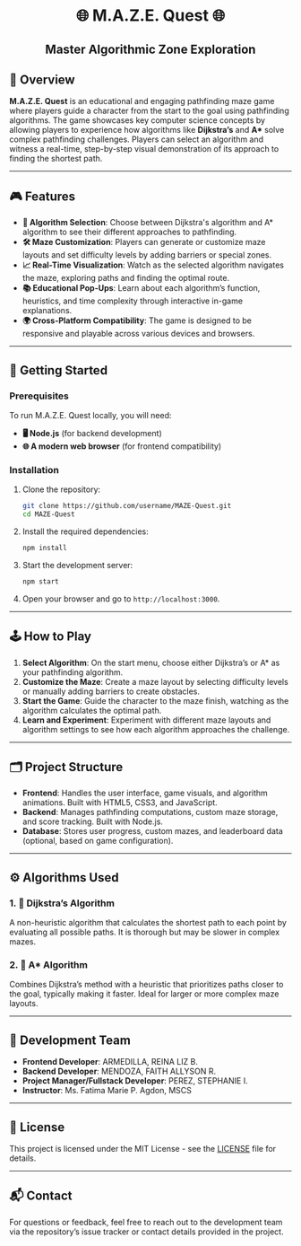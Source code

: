 <h1 align="center"><b>🌐 M.A.Z.E. Quest 🌐</b></h1>
<h2 align="center"><b>Master Algorithmic Zone Exploration</b></h2>

## 📜 Overview
**M.A.Z.E. Quest** is an educational and engaging pathfinding maze game where players guide a character from the start to the goal using pathfinding algorithms. The game showcases key computer science concepts by allowing players to experience how algorithms like **Dijkstra’s** and **A\*** solve complex pathfinding challenges. Players can select an algorithm and witness a real-time, step-by-step visual demonstration of its approach to finding the shortest path.

---

## 🎮 Features
- **🧭 Algorithm Selection**: Choose between Dijkstra's algorithm and A* algorithm to see their different approaches to pathfinding.
- **🛠️ Maze Customization**: Players can generate or customize maze layouts and set difficulty levels by adding barriers or special zones.
- **📈 Real-Time Visualization**: Watch as the selected algorithm navigates the maze, exploring paths and finding the optimal route.
- **📚 Educational Pop-Ups**: Learn about each algorithm’s function, heuristics, and time complexity through interactive in-game explanations.
- **🌍 Cross-Platform Compatibility**: The game is designed to be responsive and playable across various devices and browsers.

---

## 🚀 Getting Started

### Prerequisites
To run M.A.Z.E. Quest locally, you will need:
- **🖥️ Node.js** (for backend development)
- **🌐 A modern web browser** (for frontend compatibility)

### Installation
1. Clone the repository:
   ```bash
   git clone https://github.com/username/MAZE-Quest.git
   cd MAZE-Quest
   ```
2. Install the required dependencies:
   ```bash
   npm install
   ```
3. Start the development server:
   ```bash
   npm start
   ```

4. Open your browser and go to `http://localhost:3000`.

---

## 🕹️ How to Play
1. **Select Algorithm**: On the start menu, choose either Dijkstra’s or A* as your pathfinding algorithm.
2. **Customize the Maze**: Create a maze layout by selecting difficulty levels or manually adding barriers to create obstacles.
3. **Start the Game**: Guide the character to the maze finish, watching as the algorithm calculates the optimal path.
4. **Learn and Experiment**: Experiment with different maze layouts and algorithm settings to see how each algorithm approaches the challenge.

---

## 🗂️ Project Structure
- **Frontend**: Handles the user interface, game visuals, and algorithm animations. Built with HTML5, CSS3, and JavaScript.
- **Backend**: Manages pathfinding computations, custom maze storage, and score tracking. Built with Node.js.
- **Database**: Stores user progress, custom mazes, and leaderboard data (optional, based on game configuration).

---

## ⚙️ Algorithms Used

### 1. 📌 Dijkstra’s Algorithm
A non-heuristic algorithm that calculates the shortest path to each point by evaluating all possible paths. It is thorough but may be slower in complex mazes.

### 2. 🧩 A* Algorithm
Combines Dijkstra’s method with a heuristic that prioritizes paths closer to the goal, typically making it faster. Ideal for larger or more complex maze layouts.

---

## 👥 Development Team
- **Frontend Developer**: ARMEDILLA, REINA LIZ B.
- **Backend Developer**: MENDOZA, FAITH ALLYSON R.
- **Project Manager/Fullstack Developer**: PEREZ, STEPHANIE I.
- **Instructor**: Ms. Fatima Marie P. Agdon, MSCS

---

## 📄 License
This project is licensed under the MIT License - see the [LICENSE](LICENSE) file for details.

---

## 📬 Contact
For questions or feedback, feel free to reach out to the development team via the repository’s issue tracker or contact details provided in the project.
